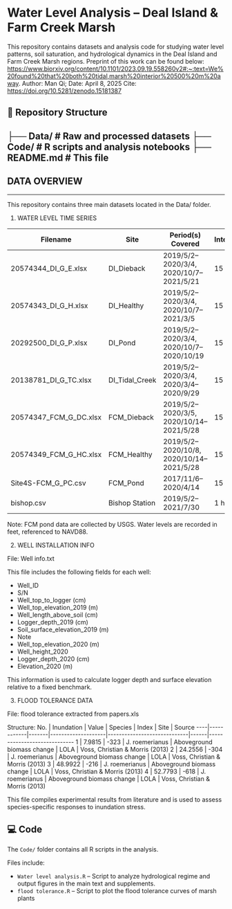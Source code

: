 # Water Level Analysis – Deal Island & Farm Creek Marsh
This repository contains datasets and analysis code for studying water level patterns, soil saturation, and hydrological dynamics in the Deal Island and Farm Creek Marsh regions.
Preprint of this work can be found below: https://www.biorxiv.org/content/10.1101/2023.09.19.558260v2#:~:text=We%20found%20that%20both%20tidal,marsh%20interior%20500%20m%20away.
Author: Man Qi; Date: April 8, 2025
Cite: https://doi.org/10.5281/zenodo.15181387

## 📁 Repository Structure
├── Data/         # Raw and processed datasets
├── Code/         # R scripts and analysis notebooks
├── README.md     # This file
-

## DATA OVERVIEW
-------------

This repository contains three main datasets located in the Data/ folder.

1. WATER LEVEL TIME SERIES

Filename                  | Site             | Period(s) Covered                                | Interval  | Notes
--------------------------|------------------|--------------------------------------------------|-----------|-----------------------
20574344_DI_G_E.xlsx      | DI_Dieback       | 2019/5/2–2020/3/4, 2020/10/7–2021/5/21           | 15 min    | -
20574343_DI_G_H.xlsx      | DI_Healthy       | 2019/5/2–2020/3/4, 2020/10/7–2021/3/5            | 15 min    | -
20292500_DI_G_P.xlsx      | DI_Pond          | 2019/5/2–2020/3/4, 2020/10/7–2020/10/19          | 15 min    | -
20138781_DI_G_TC.xlsx     | DI_Tidal_Creek   | 2019/5/2–2020/3/4, 2020/3/4–2020/9/29            | 15 min    | -
20574347_FCM_G_DC.xlsx    | FCM_Dieback      | 2019/5/2–2020/3/5, 2020/10/14–2021/5/28          | 15 min    | -
20574349_FCM_G_HC.xlsx    | FCM_Healthy      | 2019/5/2–2020/10/8, 2020/10/14–2021/5/28         | 15 min    | -
Site4S-FCM_G_PC.csv       | FCM_Pond         | 2017/11/6–2020/4/14                              | 15 min    | USGS-collected
bishop.csv                | Bishop Station   | 2019/5/2–2021/7/30                               | 1 hour    | -

Note: FCM pond data are collected by USGS. Water levels are recorded in feet, referenced to NAVD88.

2. WELL INSTALLATION INFO

File: Well info.txt

This file includes the following fields for each well:
- Well_ID
- S/N
- Well_top_to_logger (cm)
- Well_top_elevation_2019 (m)
- Well_length_above_soil (cm)
- Logger_depth_2019 (cm)
- Soil_surface_elevation_2019 (m)
- Note
- Well_top_elevation_2020 (m)
- Well_height_2020
- Logger_depth_2020 (cm)
- Elevation_2020 (m)

This information is used to calculate logger depth and surface elevation relative to a fixed benchmark.

3. FLOOD TOLERANCE DATA

File: flood tolerance extracted from papers.xls

Structure:
No. | Inundation | Value | Species           | Index                      | Site | Source
----|------------|-------|--------------------|-----------------------------|------|-----------------------------
1   | 7.9815     | -323  | J. roemerianus     | Aboveground biomass change | LOLA | Voss, Christian & Morris (2013)
2   | 24.2556    | -304  | J. roemerianus     | Aboveground biomass change | LOLA | Voss, Christian & Morris (2013)
3   | 48.9922    | -216  | J. roemerianus     | Aboveground biomass change | LOLA | Voss, Christian & Morris (2013)
4   | 52.7793    | -618  | J. roemerianus     | Aboveground biomass change | LOLA | Voss, Christian & Morris (2013)

This file compiles experimental results from literature and is used to assess species-specific responses to inundation stress.

## 💻 Code

The `Code/` folder contains all R scripts in the analysis.

Files include:

- `Water level analysis.R` – Script to analyze hydrological regime and output figures in the main text and supplements.
- `flood tolerance.R` – Script to plot the flood tolerance curves of marsh plants
